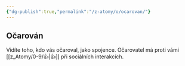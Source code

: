 ```yaml
---
{"dg-publish":true,"permalink":"/z-atomy/o/ocarovan/"}
---
```


## Očarován
Vidíte toho, kdo vás očaroval, jako spojence. Očarovatel má proti vámi [[z_Atomy/0-9/👍\|👍]] při sociálních interakcích.